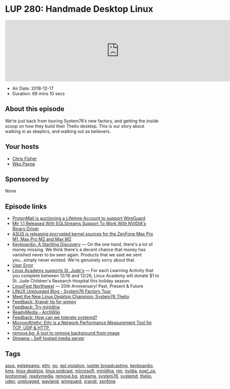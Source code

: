 # LUP 280: Handmade Desktop Linux

<iframe src="https://player.fireside.fm/v2/RUkczH-V+Evjz9ndi?theme=dark" width="740" height="200" frameborder="0" scrolling="no"></iframe>

* Air Date: 2018-12-17
* Duration: 69 mins 10 secs

## About this episode

We’re just back from touring System76’s new factory, and getting the inside scoop on how they build their Thelio desktop. This is our story about walking in as skeptics, and walking out as believers.

## Your hosts
* [Chris Fisher](https://linuxunplugged.com/hosts/chrislas)
* [Wes Payne](https://linuxunplugged.com/hosts/wes)

## Sponsored by

None



## Episode links

  * [ProtonMail is auctioning a Lifetime Account to support WireGuard](https://protonmail.com/blog/lifetime-account-supporting-wireguard/ "ProtonMail is auctioning a Lifetime Account to support WireGuard")
  * [Mir 1.1 Released With EGLStreams Support To Work With NVIDIA's Binary Driver](https://www.phoronix.com/scan.php?page=news_item&px=Ubuntu-Mir-1.1-Released "Mir 1.1 Released With EGLStreams Support To Work With NVIDIA's Binary Driver")
  * [ASUS is releasing encrypted kernel sources for the ZenFone Max Pro M1, Max Pro M2 and Max M2](https://www.xda-developers.com/asus-encrypted-kernel-source-zenfone-max-pro-m2/ "ASUS is releasing encrypted kernel sources for the ZenFone Max Pro M1, Max Pro M2 and Max M2")
  * [Keyboardio: A Startling Discovery](https://www.kickstarter.com/projects/keyboardio/the-model-01-an-heirloom-grade-keyboard-for-seriou/posts/2369985 "Keyboardio: A Startling Discovery") — On the one hand, there's a lot of money missing. We think there's a decent chance that money has vanished never to be seen again. Products that we said we sent you...simply never existed. We're genuinely sorry about that.
  * [User Error](https://error.show/subscribe "User Error")
  * [Linux Academy supports St. Jude's](https://info.linuxacademy.com/you-learn.-we-give.-give-back-with-your-cloud-skills "Linux Academy supports St. Jude's") — For each Learning Activity that you complete between 12/16 and 12/26, Linux Academy will donate $1 to St. Jude Children's Research Hospital this holiday season.
  * [LinuxFest Northwest](https://linuxfestnorthwest.org/conferences/2019 "LinuxFest Northwest") — 20th Anniversary! Past, Present & Future
  * [LINUX Unplugged Blog - System76 Factory Tour](https://linuxunplugged.com/articles/system76tour "LINUX Unplugged Blog - System76 Factory Tour")
  * [Meet the New Linux Desktop Champion: System76 Thelio](https://www.linux.com/blog/2018/12/meet-new-linux-desktop-champion-system76-thelio "Meet the New Linux Desktop Champion: System76 Thelio")
  * [Feedback: Xrandr tip for wimpy](https://pastebin.com/du0it1e9 "Feedback: Xrandr tip for wimpy")
  * [Feedback: Try minidlna](https://pastebin.com/gxBHYHL0 "Feedback: Try minidlna")
  * [ReadyMedia - ArchWiki](https://wiki.archlinux.org/index.php/ReadyMedia "ReadyMedia - ArchWiki")
  * [Feedback: How can we tolerate systemd?](https://pastebin.com/SkUineid "Feedback: How can we tolerate systemd?")
  * [Microsoft/ethr: Ethr is a Network Performance Measurement Tool for TCP, UDP & HTTP.](https://github.com/Microsoft/Ethr "Microsoft/ethr: Ethr is a Network Performance Measurement Tool for TCP, UDP & HTTP.")
  * [remove.bg: A tool to remove background from image](https://www.remove.bg/ "remove.bg: A tool to remove background from image")
  * [Streama - Self hosted media server](https://streamaserver.org/ "Streama - Self hosted media server")



## Tags

[asus](https://linuxunplugged.com/tags/asus), [eglstreams](https://linuxunplugged.com/tags/eglstreams), [ethr](https://linuxunplugged.com/tags/ethr), [go](https://linuxunplugged.com/tags/go), [gpl violation](https://linuxunplugged.com/tags/gpl%20violation), [jupiter broadcasting](https://linuxunplugged.com/tags/jupiter%20broadcasting), [keyboardio](https://linuxunplugged.com/tags/keyboardio), [kms](https://linuxunplugged.com/tags/kms), [linux desktop](https://linuxunplugged.com/tags/linux%20desktop), [linux podcast](https://linuxunplugged.com/tags/linux%20podcast), [microsoft](https://linuxunplugged.com/tags/microsoft), [minidlna](https://linuxunplugged.com/tags/minidlna), [mir](https://linuxunplugged.com/tags/mir), [nvidia](https://linuxunplugged.com/tags/nvidia), [pop!_os](https://linuxunplugged.com/tags/pop!_os), [protonmail](https://linuxunplugged.com/tags/protonmail), [readymedia](https://linuxunplugged.com/tags/readymedia), [remove.bg](https://linuxunplugged.com/tags/remove.bg), [streama](https://linuxunplugged.com/tags/streama), [system76](https://linuxunplugged.com/tags/system76), [systemd](https://linuxunplugged.com/tags/systemd), [thelio](https://linuxunplugged.com/tags/thelio), [udev](https://linuxunplugged.com/tags/udev), [unplugged](https://linuxunplugged.com/tags/unplugged), [wayland](https://linuxunplugged.com/tags/wayland), [wireguard](https://linuxunplugged.com/tags/wireguard), [xrandr](https://linuxunplugged.com/tags/xrandr), [zenfone](https://linuxunplugged.com/tags/zenfone)